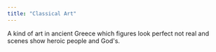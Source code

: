 ```yaml
---
title: "Classical Art"
---
```

A kind of art in ancient Greece which figures look perfect not real and scenes show heroic people and God's.

